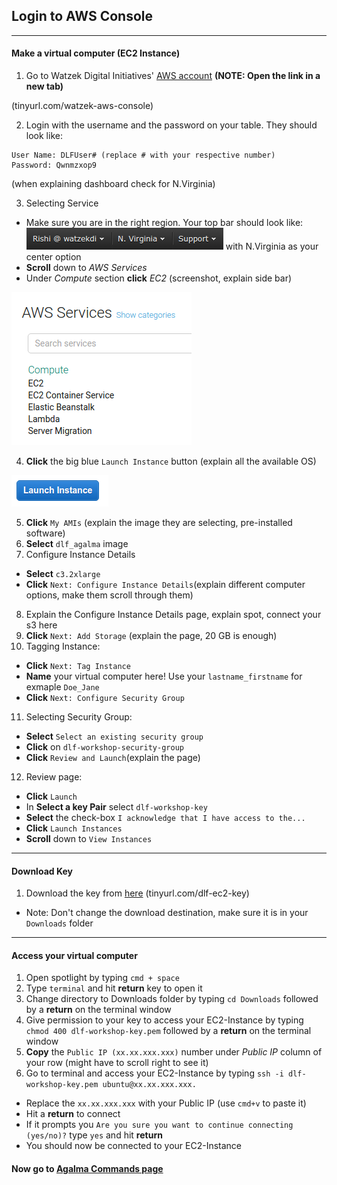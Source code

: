 ## Login to AWS Console

---

#### Make a virtual computer (EC2 Instance)

1. Go to Watzek Digital Initiatives' <a href="https://watzekdi.signin.aws.amazon.com/console" target="\_blank">AWS account</a> **(NOTE: Open the link in a new tab)**

(tinyurl.com/watzek-aws-console)

2. Login with the username and the password on your table. They should look like:
```
User Name: DLFUser# (replace # with your respective number)
Password: Qwnmzxop9
```
(when explaining dashboard check for N.Virginia)

3. Selecting Service
  - Make sure you are in the right region. Your top bar should look like:
  ![navbar](https://github.com/WatzekDigitalInitiatives/DLF-Workshop/blob/master/images/navbar.png)
  with N.Virginia as your center option
  - **Scroll** down to *AWS Services*
  - Under *Compute* section **click** *EC2* (screenshot, explain side bar)

  ![EC2](https://github.com/WatzekDigitalInitiatives/DLF-Workshop/blob/master/images/select-ec2.png)

4. **Click** the big blue `Launch Instance` button (explain all the available OS)

![Launch](https://github.com/WatzekDigitalInitiatives/DLF-Workshop/blob/master/images/launch_instance.png)

5. **Click** `My AMIs` (explain the image they are selecting, pre-installed software)
6. **Select** `dlf_agalma` image
7. Configure Instance Details
  - **Select** `c3.2xlarge`
  - **Click** `Next: Configure Instance Details`(explain different computer options, make them scroll through them)
8. Explain the Configure Instance Details page, explain spot, connect your s3 here
9. **Click** `Next: Add Storage` (explain the page, 20 GB is enough)
10. Tagging Instance:
  - **Click** `Next: Tag Instance`
  - **Name** your virtual computer here! Use your `lastname_firstname` for exmaple `Doe_Jane`
  - **Click** `Next: Configure Security Group`
11. Selecting Security Group:
  - **Select** `Select an existing security group`
  - **Click** on `dlf-workshop-security-group`
  - **Click** `Review and Launch`(explain the page)
12. Review page:
  - **Click** `Launch`
  - In **Select a key Pair** select `dlf-workshop-key`
  - **Select** the check-box `I acknowledge that I have access to the...`
  - **Click** `Launch Instances`
  - **Scroll** down to `View Instances`

---

#### Download Key

1. Download the key from <a href="http://tinyurl.com/dlf-ec2-key" target="_blank">here</a> (tinyurl.com/dlf-ec2-key)
  - Note: Don't change the download destination, make sure it is in your `Downloads` folder

---

#### Access your virtual computer

1. Open spotlight by typing `cmd + space`
2. Type `terminal` and hit **return** key to open it
3. Change directory to Downloads folder by typing `cd Downloads` followed by a **return** on the terminal window
4. Give permission to your key to access your EC2-Instance by typing `chmod 400 dlf-workshop-key.pem` followed by a **return** on the terminal window
4. **Copy** the `Public IP (xx.xx.xxx.xxx)` number under *Public IP* column of your row (might have to scroll right to see it)
5. Go to terminal and access your EC2-Instance by typing `ssh -i dlf-workshop-key.pem ubuntu@xx.xx.xxx.xxx.`
  - Replace the `xx.xx.xxx.xxx` with your Public IP (use `cmd+v` to paste it)
  - Hit a **return** to connect
  - If it prompts you `Are you sure you want to continue connecting (yes/no)?` type `yes` and hit **return**
  - You should now be connected to your EC2-Instance

#### Now go to [Agalma Commands page](https://github.com/WatzekDigitalInitiatives/DLF-Workshop/blob/master/Aglama-commands.md)
